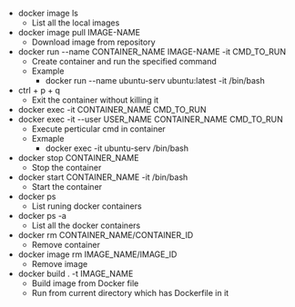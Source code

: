- docker image ls
	- List all the local images
- docker image pull IMAGE-NAME
	- Download image from repository
- docker run --name CONTAINER_NAME IMAGE-NAME -it CMD_TO_RUN
	- Create container and run the specified command
	- Example
		- docker run --name ubuntu-serv ubuntu:latest -it /bin/bash
- ctrl + p + q
	- Exit the container without killing it
- docker exec -it CONTAINER_NAME CMD_TO_RUN
- docker exec -it --user USER_NAME CONTAINER_NAME CMD_TO_RUN
	- Execute perticular cmd in container
	- Exmaple
		- docker exec -it ubuntu-serv /bin/bash
- docker stop CONTAINER_NAME
	- Stop the container
- docker start CONTAINER_NAME -it /bin/bash
	- Start the container
- docker ps 
	- List runing docker containers
- docker ps -a
	- List all the docker containers
- docker rm CONTAINER_NAME/CONTAINER_ID
	- Remove container
- docker image rm IMAGE_NAME/IMAGE_ID
	- Remove image
- docker build . -t IMAGE_NAME
	- Build image from Docker file
	- Run from current directory which has Dockerfile in it
